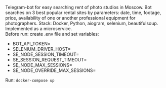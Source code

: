 Telegram-bot for easy searching rent of photo studios in Moscow. Bot searches on 3 best popular rental sites by parameters: date, time, footage, price, availability of one or another professional equipment for photographers. Stack: Docker, Python, aiogram, selenium, beautifulsoup. Implemented as a microservice.
<br>
Before run: create .env file and set variables:
 - BOT_API_TOKEN=
 - SELENIUM_DRIVER_HOST=
 - SE_NODE_SESSION_TIMEOUT=
 - SE_SESSION_REQUEST_TIMEOUT=
 - SE_NODE_MAX_SESSIONS=
 - SE_NODE_OVERRIDE_MAX_SESSIONS=

Run: `docker-compose up`